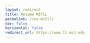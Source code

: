 ```yaml
---
layout: redirect
title: Resume MITLL
permalink: /res-mitll/
nav: false
horizontal: false
redirect_url: https://www.ll.mit.edu
---
```


